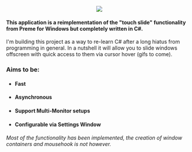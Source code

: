 <p align="center">
  <img src="https://i.imgur.com/f40cZZH.png">
</p>

#### This application is a reimplementation of the "touch slide" functionality from Preme for Windows but completely written in C#.
I'm building this project as a way to re-learn C# after a long hiatus from programming in general.
In a nutshell it will allow you to slide windows offscreen with quick access to them via cursor hover (gifs to come).

### Aims to be:
* #### Fast
* #### Asynchronous
* #### Support Multi-Monitor setups
* #### Configurable via Settings Window

###### Most of the functionality has been implemented, the creation of window containers and mousehook is not however.
